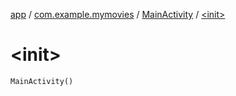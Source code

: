 [app](../../index.md) / [com.example.mymovies](../index.md) / [MainActivity](index.md) / [&lt;init&gt;](./-init-.md)

# &lt;init&gt;

`MainActivity()`